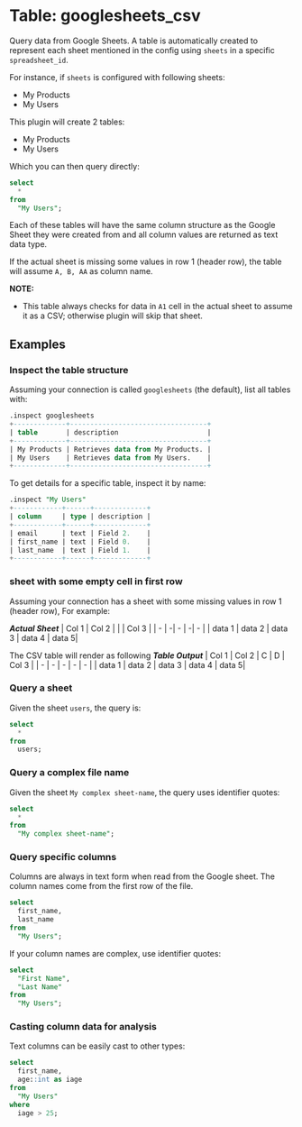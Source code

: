 # Table: googlesheets_csv

Query data from Google Sheets. A table is automatically created to represent each
sheet mentioned in the config using `sheets` in a specific `spreadsheet_id`.

For instance, if `sheets` is configured with following sheets:

- My Products
- My Users

This plugin will create 2 tables:

- My Products
- My Users

Which you can then query directly:

```sql
select
  *
from
  "My Users";
```

Each of these tables will have the same column structure as the Google Sheet they were
created from and all column values are returned as text data type.

If the actual sheet is missing some values in row 1 (header row), the table will assume `A, B, AA` as column name.

**NOTE:**

- This table always checks for data in `A1` cell in the actual sheet to assume it as a CSV; otherwise plugin will skip that sheet.

## Examples

### Inspect the table structure

Assuming your connection is called `googlesheets` (the default), list all tables with:

```sql
.inspect googlesheets
+-------------+----------------------------------+
| table       | description                      |
+-------------+----------------------------------+
| My Products | Retrieves data from My Products. |
| My Users    | Retrieves data from My Users.    |
+-------------+----------------------------------+
```

To get details for a specific table, inspect it by name:

```sql
.inspect "My Users"
+------------+------+-------------+
| column     | type | description |
+------------+------+-------------+
| email      | text | Field 2.    |
| first_name | text | Field 0.    |
| last_name  | text | Field 1.    |
+------------+------+-------------+
```

### sheet with some empty cell in first row

Assuming your connection has a sheet with some missing values in row 1 (header row), For example:

**_Actual Sheet_**
| Col 1 | Col 2 | | | Col 3 |
| - | -| - | -| - |
| data 1 | data 2 | data 3 | data 4 | data 5|

The CSV table will render as following
**_Table Output_**
| Col 1 | Col 2 | C | D | Col 3 |
| - | - | - | - | - |
| data 1 | data 2 | data 3 | data 4 | data 5|

### Query a sheet

Given the sheet `users`, the query is:

```sql
select
  *
from
  users;
```

### Query a complex file name

Given the sheet `My complex sheet-name`, the query uses identifier quotes:

```sql
select
  *
from
  "My complex sheet-name";
```

### Query specific columns

Columns are always in text form when read from the Google sheet. The column names come from the first row of the file.

```sql
select
  first_name,
  last_name
from
  "My Users";
```

If your column names are complex, use identifier quotes:

```sql
select
  "First Name",
  "Last Name"
from
  "My Users";
```

### Casting column data for analysis

Text columns can be easily cast to other types:

```sql
select
  first_name,
  age::int as iage
from
  "My Users"
where
  iage > 25;
```
